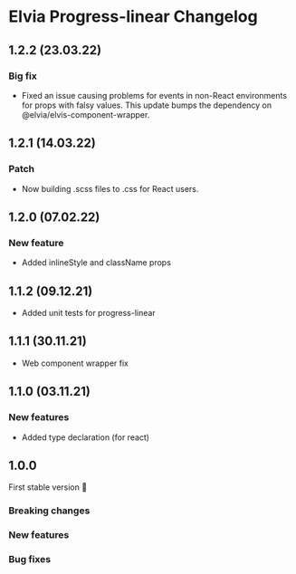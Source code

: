 # Elvia Progress-linear Changelog

## 1.2.2 (23.03.22)

### Big fix

- Fixed an issue causing problems for events in non-React environments for props with falsy values. This
  update bumps the dependency on @elvia/elvis-component-wrapper.

## 1.2.1 (14.03.22)

### Patch

- Now building .scss files to .css for React users.

## 1.2.0 (07.02.22)

### New feature

- Added inlineStyle and className props

## 1.1.2 (09.12.21)

- Added unit tests for progress-linear

## 1.1.1 (30.11.21)

- Web component wrapper fix

## 1.1.0 (03.11.21)

### New features

- Added type declaration (for react)

## 1.0.0

First stable version :tada:

### Breaking changes

### New features

### Bug fixes

